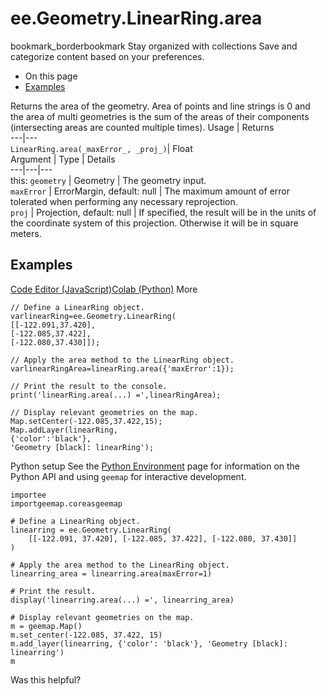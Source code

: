  
#  ee.Geometry.LinearRing.area
bookmark_borderbookmark Stay organized with collections  Save and categorize content based on your preferences.
  * On this page
  * [Examples](https://developers.google.com/earth-engine/apidocs/ee-geometry-linearring-area#examples)


Returns the area of the geometry. Area of points and line strings is 0 and the area of multi geometries is the sum of the areas of their components (intersecting areas are counted multiple times).
Usage | Returns  
---|---  
`LinearRing.area(_maxError_, _proj_)`|  Float  
Argument | Type | Details  
---|---|---  
this: `geometry` | Geometry | The geometry input.  
`maxError` | ErrorMargin, default: null | The maximum amount of error tolerated when performing any necessary reprojection.  
`proj` | Projection, default: null | If specified, the result will be in the units of the coordinate system of this projection. Otherwise it will be in square meters.  
## Examples
[Code Editor (JavaScript)](https://developers.google.com/earth-engine/apidocs/ee-geometry-linearring-area#code-editor-javascript-sample)[Colab (Python)](https://developers.google.com/earth-engine/apidocs/ee-geometry-linearring-area#colab-python-sample) More
```
// Define a LinearRing object.
varlinearRing=ee.Geometry.LinearRing(
[[-122.091,37.420],
[-122.085,37.422],
[-122.080,37.430]]);

// Apply the area method to the LinearRing object.
varlinearRingArea=linearRing.area({'maxError':1});

// Print the result to the console.
print('linearRing.area(...) =',linearRingArea);

// Display relevant geometries on the map.
Map.setCenter(-122.085,37.422,15);
Map.addLayer(linearRing,
{'color':'black'},
'Geometry [black]: linearRing');
```
Python setup
See the [ Python Environment](https://developers.google.com/earth-engine/guides/python_install) page for information on the Python API and using `geemap` for interactive development.
```
importee
importgeemap.coreasgeemap
```
```
# Define a LinearRing object.
linearring = ee.Geometry.LinearRing(
    [[-122.091, 37.420], [-122.085, 37.422], [-122.080, 37.430]]
)

# Apply the area method to the LinearRing object.
linearring_area = linearring.area(maxError=1)

# Print the result.
display('linearring.area(...) =', linearring_area)

# Display relevant geometries on the map.
m = geemap.Map()
m.set_center(-122.085, 37.422, 15)
m.add_layer(linearring, {'color': 'black'}, 'Geometry [black]: linearring')
m
```

Was this helpful?
